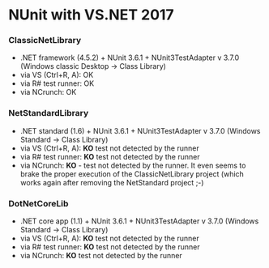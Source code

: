 # NUnit with VS.NET 2017 


### ClassicNetLibrary
- .NET framework (4.5.2) + NUnit 3.6.1 + NUnit3TestAdapter v 3.7.0 (Windows classic Desktop -> Class Library)
 - via VS (Ctrl+R, A): OK
 - via R# test runner: OK
 - via NCrunch: OK



### NetStandardLibrary
- .NET standard (1.6) + NUnit 3.6.1 + NUnit3TestAdapter v 3.7.0 (Windows Standard -> Class Library)
 - via VS (Ctrl+R, A): __KO__ test not detected by the runner
 - via R# test runner: __KO__ test not detected by the runner
 - via NCrunch: __KO__ - test not detected by the runner. It even seems to brake the proper execution of the ClassicNetLibrary project (which works again after removing the NetStandard project ;-)



### DotNetCoreLib
- .NET core app (1.1) + NUnit 3.6.1 + NUnit3TestAdapter v 3.7.0 (Windows Standard -> Class Library)
 - via VS (Ctrl+R, A): __KO__ test not detected by the runner
 - via R# test runner: __KO__ test not detected by the runner
 - via NCrunch: __KO__ test not detected by the runner





